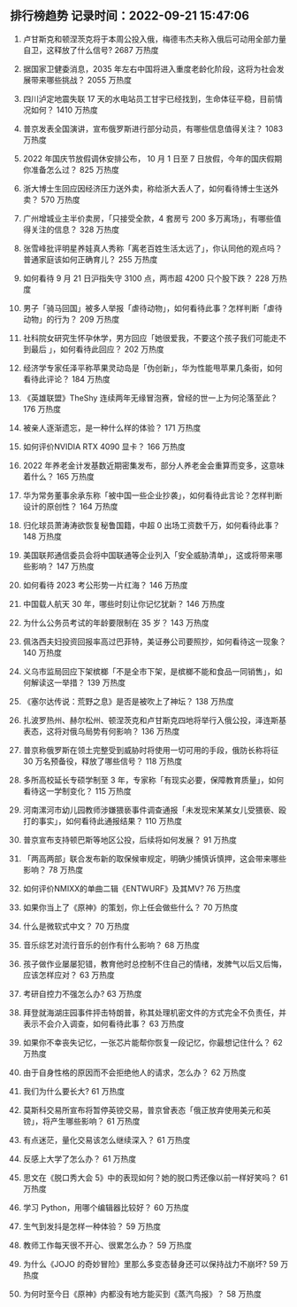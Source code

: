 
## 排行榜趋势 记录时间：2022-09-21 15:47:06
  
  1. 卢甘斯克和顿涅茨克将于本周公投入俄，梅德韦杰夫称入俄后可动用全部力量自卫，这释放了什么信号? 2687 万热度
    
  2. 据国家卫健委消息，2035 年左右中国将进入重度老龄化阶段，这将为社会发展带来哪些挑战？ 2055 万热度
    
  3. 四川泸定地震失联 17 天的水电站员工甘宇已经找到，生命体征平稳，目前情况如何？ 1410 万热度
    
  4. 普京发表全国演讲，宣布俄罗斯进行部分动员，有哪些信息值得关注？ 1083 万热度
    
  5. 2022 年国庆节放假调休安排公布， 10 月 1 日至 7 日放假，今年的国庆假期你准备怎么过？ 825 万热度
    
  6. 浙大博士生回应因经济压力送外卖，称给浙大丢人了，如何看待博士生送外卖？ 570 万热度
    
  7. 广州增城业主半价卖房，「只接受全款，4 套房亏 200 多万离场」，有哪些值得关注的信息？ 328 万热度
    
  8. 张雪峰批评明星养娃真人秀称「离老百姓生活太远了」，你认同他的观点吗？普通家庭该如何正确育儿？ 255 万热度
    
  9. 如何看待 9 月 21 日沪指失守 3100 点，两市超 4200 只个股下跌？ 228 万热度
    
  10. 男子「骑马回国」被多人举报「虐待动物」，如何看待此事？怎样判断「虐待动物」的行为？ 209 万热度
    
  11. 社科院女研究生怀孕休学，男方回应「她很爱我，不要这个孩子我们可能走不到最后 」，如何看待此回应？ 202 万热度
    
  12. 经济学专家任泽平称苹果灵动岛是「伪创新」，华为性能甩苹果几条街，如何看待此评论？ 184 万热度
    
  13. 《英雄联盟》TheShy 连续两年无缘冒泡赛，曾经的世一上为何沦落至此？ 176 万热度
    
  14. 被亲人逐渐遗忘，是一种什么样的体验？ 171 万热度
    
  15. 如何评价NVIDIA RTX 4090 显卡？ 166 万热度
    
  16. 2022 年养老金计发基数近期密集发布，部分人养老金会重算而变多，这意味着什么？ 165 万热度
    
  17. 华为常务董事余承东称「被中国一些企业抄袭」，如何看待此言论？怎样判断设计的原创性？ 164 万热度
    
  18. 归化球员萧涛涛欲恢复秘鲁国籍，中超 0 出场工资数千万，如何看待此事？ 148 万热度
    
  19. 美国联邦通信委员会将中国联通等企业列入「安全威胁清单」，这或将带来哪些影响？ 147 万热度
    
  20. 如何看待 2023 考公形势一片红海？ 146 万热度
    
  21. 中国载人航天 30 年，哪些时刻让你记忆犹新？ 146 万热度
    
  22. 为什么公务员考试的年龄要限制在 35 岁？ 143 万热度
    
  23. 佩洛西夫妇投资回报率高过巴菲特，美证券公司要照抄，如何看待这一现象？ 140 万热度
    
  24. 义乌市监局回应下架槟榔「不是全市下架，是槟榔不能和食品一同销售」，如何解读这一举措？ 139 万热度
    
  25. 《塞尔达传说：荒野之息》是否是被吹上了神坛？ 138 万热度
    
  26. 扎波罗热州、赫尔松州、顿涅茨克和卢甘斯克四地将举行入俄公投，泽连斯基表态，这将对俄乌局势有何影响？ 136 万热度
    
  27. 普京称俄罗斯在领土完整受到威胁时将使用一切可用的手段，俄防长称将征 30 万名预备役，释放了哪些信号？ 118 万热度
    
  28. 多所高校延长专硕学制至 3 年，专家称「有现实必要，保障教育质量」，如何看待这一学制变化？ 115 万热度
    
  29. 河南漯河市幼儿园教师涉嫌猥亵事件调查通报「未发现宋某某女儿受猥亵、殴打的事实」，如何看待此通报结果？ 110 万热度
    
  30. 普京宣布支持顿巴斯等地区公投，后续将如何发展？ 91 万热度
    
  31. 「两高两部」联合发布新的取保候审规定，明确少捕慎诉慎押，这会带来哪些影响？ 78 万热度
    
  32. 如何评价NMIXX的单曲二辑《ENTWURF》及其MV? 76 万热度
    
  33. 如果你当上了《原神》的策划，你上任会做些什么？ 70 万热度
    
  34. 什么是微软式中文？ 70 万热度
    
  35. 音乐综艺对流行音乐的创作有什么影响？ 68 万热度
    
  36. 孩子做作业屡屡犯错，教育他时总控制不住自己的情绪，发脾气以后又后悔，应该怎样应对？ 63 万热度
    
  37. 考研自控力不强怎么办? 63 万热度
    
  38. 拜登就海湖庄园事件抨击特朗普，称其处理机密文件的方式完全不负责任，并表示不会介入调查，如何看待此事？ 63 万热度
    
  39. 如果你不幸丧失记忆，一张芯片能帮你恢复一段记忆，你最想记住什么？ 62 万热度
    
  40. 由于自身性格的原因而不会拒绝他人的请求，怎么办？ 62 万热度
    
  41. 我们为什么要长大? 61 万热度
    
  42. 莫斯科交易所宣布将暂停英镑交易，普京曾表态「俄正放弃使用美元和英镑」，将产生哪些影响？ 61 万热度
    
  43. 有点迷茫，量化交易该怎么继续深入？ 61 万热度
    
  44. 反感上大学了怎么办？ 61 万热度
    
  45. 思文在《脱口秀大会 5》中的表现如何？她的脱口秀还像以前一样好笑吗？ 61 万热度
    
  46. 学习 Python，用哪个编辑器比较好？ 60 万热度
    
  47. 生气到发抖是怎样一种体验？ 59 万热度
    
  48. 教师工作每天很不开心、很累怎么办？ 59 万热度
    
  49. 为什么《JOJO 的奇妙冒险》里那么多变态替身还可以保持战力不崩坏? 59 万热度
    
  50. 为何时至今日《原神》内都没有地方能买到《蒸汽鸟报》？ 58 万热度
    
